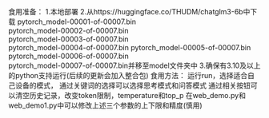 食用准备：
1.本地部署
2.从https://huggingface.co/THUDM/chatglm3-6b中下载
pytorch_model-00001-of-00007.bin  
pytorch_model-00002-of-00007.bin  
pytorch_model-00003-of-00007.bin  
pytorch_model-00004-of-00007.bin
pytorch_model-00005-of-00007.bin  
pytorch_model-00006-of-00007.bin  
pytorch_model-00007-of-00007.bin并移至model文件夹中
3.确保有3.10及以上的python支持运行(后续的更新会加入整合包)
食用方法：
运行run，选择适合自己设备的模式，
通过关键词的选择可以选择思考模式和问答模式
通过相关按钮可以清空历史记录，改变token限制，temperature和top_p
在web_demo.py和web_demo1.py中可以修改上述三个参数的上下限和精度(慎用)
